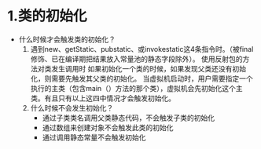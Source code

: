 # 1.类的初始化

* 什么时候才会触发类的初始化？
  1. 遇到new、getStatic、pubstatic、或invokestatic这4条指令时。（被final修饰、已在编译期把结果放入常量池的静态字段除外）。
     使用反射包的方法对类发生调用时
     如果初始化一个类的时候，如果发现父类还没有初始化，则需要先触发其父类的初始化。
     当虚拟机启动时，用户需要指定一个执行的主类（包含main（）方法的那个类），虚拟机会先初始化这个主类。有且只有以上这四中情况才会触发初始化。
  2. 什么时候不会发生初始化？
     * 通过子类类名调用父类静态代码，不会触发子类的初始化
     * 通过数组来创建对象不会触发此类的初始化
     * 通过调用静态常量不会触发初始化